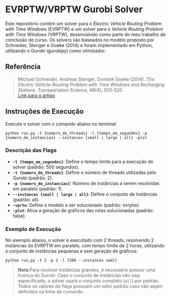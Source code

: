 # EVRPTW/VRPTW Gurobi Solver

Este repositório contém um solver para o *Electric Vehicle Routing Problem with Time Windows* (EVRPTW) e um solver para o *Vehicle Routing Problem with Time Windows* (VRPTW), desenvolvido como parte do meu trabalho de conclusão de curso. Os solvers são baseados no modelo proposto por Schneider, Stenger e Goeke (2014) e foram implementado em Python, utilizando o Gurobi (gurobipy) como otimizador.

## Referência

> Michael Schneider, Andreas Stenger, Dominik Goeke (2014). *The Electric Vehicle-Routing Problem with Time Windows and Recharging Stations*. Transportation Science, 48(4), 500-520.  
> [Link para o artigo](https://doi.org/10.1287/trsc.2013.0490)

## Instruções de Execução

Execute o solver com o comando abaixo no terminal:

```shell
python run.py -t {numero_de_threads} -l {tempo_em_segundos} -p {numero_de_instancias} --instances {small | large | all} -plot
```

### Descrição das Flags

- **`-l {tempo_em_segundos}`**: Define o tempo limite para a execução do solver (padrão: 500 segundos).
- **`-t {numero_de_threads}`**: Define o número de threads utilizadas pelo Gurobi (padrão: 2).
- **`-p {numero_de_instancias}`**: Número de instâncias a serem resolvidas em paralelo (padrão: 1).
- **`--instances {small | large | all}`**: Define o conjunto de instâncias (padrão: all).
- **`-vprtw`**: Define o modelo a ser solucionado (padrão: evrptw)
- **`-plot`**: Ativa a geração de gráficos das rotas solucionadas (padrão: false).

### Exemplo de Execução

No exemplo abaixo, o solver é executado com 2 threads, resolvendo 2 instâncias do EVRPTW em paralelo, com tempo limite de 2 horas, utilizando o conjunto de instâncias pequenas e sem geração de gráficos:

```shell
python run.py -t 2 -p 2 -l 7200 --instances small
```

> **Nota**:Para resolver instâncias grandes, é necessário possuir uma licença do Gurobi. Caso o conjunto de instâncias não seja especificado, o solver usará o conjunto completo (`all`) por padrão. Todos os valores de flags possuem um valor padrão caso não sejam definidos na linha de comando.
